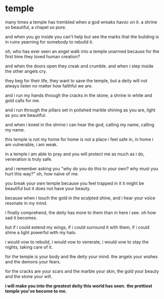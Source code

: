 # temple

many times a temple has trembled
when a god wreaks havoc on it.
a shrine so beautiful,
a chapel so pure.

and when you go inside
you can't help but see the marks
that the building is in ruins
yearning for somebody to rebuild it.

oh, who has ever seen an angel
walk into a temple unarmed
because for the first time
they loved human creation?

and when the doors open
they creak and crumble.
and when i step inside
the other angels cry.

they beg for their life,
they want to save the temple,
but a deity will not always listen
no matter how faithful we are.

and i run my hands
through the cracks in the stone,
a shrine in white and gold
calls for me.

and i run through the pillars
set in polished marble
shining as you are,
light as you are beautiful.

and when i kneel in the shrine
i can hear the god,
calling my name,
calling my name.

this temple is not my home
for home is not a place i feel safe in,
in home i am vulnerable,
i am weak.

in a temple i am able to pray
and you will protect me
as much as i do,
veneration is truly safe.

and i remember asking you
"why do you do this to your own?
why must you hurt this way?"
oh, how naïve of me.

you break your own temple
because you feel trapped in it
it might be beautiful
but it does not have your beauty.

because when i touch the gold
in the sculpted shine,
and i hear your voice
resonate in my mind.

i finally comprehend,
the deity has more to them
than in here i see.
oh how sad it becomes.

but if i could extend my wings,
if i could surround it with them,
if i could shine a light
powerful with my halo.

i would vow to rebuild,
i would vow to venerate,
i would vow to stay the nights,
taking care of it.

for the temple is your body
and the deity your mind.
the angels your wishes
and the demons your fears.

for the cracks are your scars
and the marble your skin,
the gold your beauty
and the stone your will.

**i will make you into the greatest deity this world has seen.**
**the prettiest temple you've become to me.**
